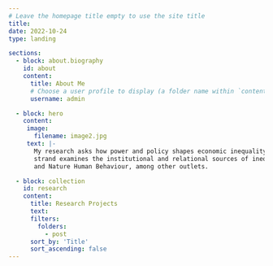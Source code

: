 ```yaml
---
# Leave the homepage title empty to use the site title
title:
date: 2022-10-24
type: landing

sections:
  - block: about.biography
    id: about
    content:
      title: About Me
      # Choose a user profile to display (a folder name within `content/authors/`)
      username: admin

  - block: hero
    content:
     image:
       filename: image2.jpg
     text: |-
       My research asks how power and policy shapes economic inequality. One strand of research focuses on labor markets and the returns to worker power. Another   
       strand examines the institutional and relational sources of inequalities in credit markets. My published work has appeared in Social Forces, Social Problems,
       and Nature Human Behaviour, among other outlets.

  - block: collection
    id: research
    content:
      title: Research Projects
      text:
      filters:
        folders:
          - post
      sort_by: 'Title'
      sort_ascending: false
---
```

